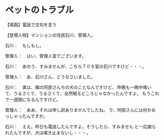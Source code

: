 # ペットのトラブル

【場面】電話で文句を言う

【登場人物】マンションの住民石川、管理人。

石川：　もしもし。

管理人：　はい、管理人室でございます。

石川：　あのう、すみませんが、こちら７０８室の石川ですけど・・・。

管理人：　あ、石川さん、どうなさいました。

石川：　実は、隣の阿部さんちの犬のことなんですけど、
昨晩も一晩中鳴いて、うるさくて、うるさくて、全然眠るどころじゃなかったんですよ。
もうこれで一週間になるんですけど。

管理人：　ああ、それは申し訳ありませんでしたね。
で、阿部さんには何かおっしゃったんですか。

石川：　ええ。昨日も電話したんですよ。そうしたら、すみません
と一応謝られたんですが、犬は鳴き止まないし・・・。